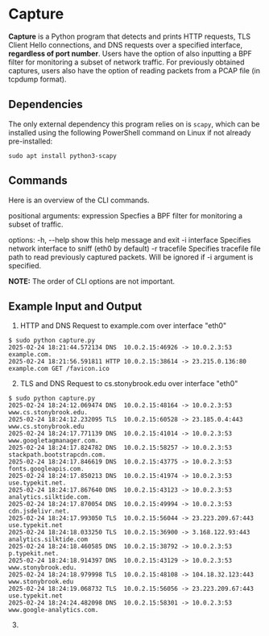 # Capture

**Capture** is a Python program that detects and prints HTTP requests, TLS Client Hello connections, and DNS requests over a specified interface, **regardless of port number**. Users have the option of also inputting a BPF filter for monitoring a subset of network traffic. For previously obtained captures, users also have the option of reading packets from a PCAP file (in tcpdump format).

## Dependencies

The only external dependency this program relies on is `scapy`, which can be installed using the following PowerShell command on Linux if not already pre-installed:

```
sudo apt install python3-scapy
```
## Commands

Here is an overview of the CLI commands.

positional arguments:
  expression    Specfies a BPF filter for monitoring a subset of traffic.

options:
  -h, --help    show this help message and exit
  -i interface  Specifies network interface to sniff (eth0 by default)
  -r tracefile  Specifies tracefile file path to read previously captured packets. Will be ignored if -i argument is specified.
  
**NOTE:** The order of CLI options are not important.
  
## Example Input and Output

1. HTTP and DNS Request to example.com over interface "eth0"
```
$ sudo python capture.py
2025-02-24 18:21:44.572134 DNS  10.0.2.15:46926 -> 10.0.2.3:53 example.com.
2025-02-24 18:21:56.591811 HTTP 10.0.2.15:38614 -> 23.215.0.136:80 example.com GET /favicon.ico
```
2. TLS and DNS Request to cs.stonybrook.edu over interface "eth0"
```
$ sudo python capture.py
2025-02-24 18:24:12.069474 DNS  10.0.2.15:48164 -> 10.0.2.3:53 www.cs.stonybrook.edu.
2025-02-24 18:24:12.232095 TLS  10.0.2.15:60528 -> 23.185.0.4:443 www.cs.stonybrook.edu
2025-02-24 18:24:17.771139 DNS  10.0.2.15:41014 -> 10.0.2.3:53 www.googletagmanager.com.
2025-02-24 18:24:17.824782 DNS  10.0.2.15:58257 -> 10.0.2.3:53 stackpath.bootstrapcdn.com.
2025-02-24 18:24:17.846619 DNS  10.0.2.15:43775 -> 10.0.2.3:53 fonts.googleapis.com.
2025-02-24 18:24:17.850213 DNS  10.0.2.15:41974 -> 10.0.2.3:53 use.typekit.net.
2025-02-24 18:24:17.867640 DNS  10.0.2.15:43123 -> 10.0.2.3:53 analytics.silktide.com.
2025-02-24 18:24:17.870054 DNS  10.0.2.15:49994 -> 10.0.2.3:53 cdn.jsdelivr.net.
2025-02-24 18:24:17.993050 TLS  10.0.2.15:56044 -> 23.223.209.67:443 use.typekit.net
2025-02-24 18:24:18.033250 TLS  10.0.2.15:36900 -> 3.168.122.93:443 analytics.silktide.com
2025-02-24 18:24:18.460585 DNS  10.0.2.15:38792 -> 10.0.2.3:53 p.typekit.net.
2025-02-24 18:24:18.914397 DNS  10.0.2.15:43129 -> 10.0.2.3:53 www.stonybrook.edu.
2025-02-24 18:24:18.979998 TLS  10.0.2.15:48108 -> 104.18.32.123:443 www.stonybrook.edu
2025-02-24 18:24:19.068732 TLS  10.0.2.15:56056 -> 23.223.209.67:443 use.typekit.net
2025-02-24 18:24:24.482098 DNS  10.0.2.15:58301 -> 10.0.2.3:53 www.google-analytics.com.

```

3. 
